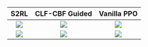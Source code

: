 S2RL	   		    |CLF-CBF Guided		| Vanilla PPO
:-------------------------:|:------------------------:|:------------------------:
![](https://github.com/britig/S2RL-Policies/blob/main/Demonstrations/S2RLACC.gif)| ![](https://github.com/britig/S2RL-Policies/blob/main/Demonstrations/ACCGuided.gif)|![](https://github.com/britig/S2RL-Policies/blob/main/Demonstrations/ACCOriginal.gif)
![](https://github.com/britig/S2RL-Policies/blob/main/Demonstrations/S2RLCUTIN.gif)| ![](https://github.com/britig/S2RL-Policies/blob/main/Demonstrations/GuidedCutIN.gif)|![](https://github.com/britig/S2RL-Policies/blob/main/Demonstrations/OriginalCutIn.gif)

